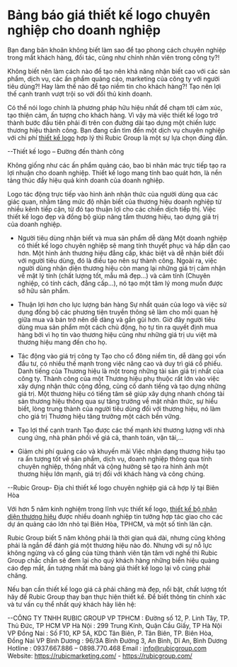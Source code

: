 # Bảng báo giá thiết kế logo chuyên nghiệp cho doanh nghiệp

Bạn đang băn khoăn không biết làm sao để tạo phong cách chuyên nghiệp trong mắt khách hàng, đối tác, cũng như chính nhân viên trong công ty?!

Không biết nên làm cách nào để tạo nên khả năng nhận biết cao với các sản phẩm, dịch vụ, các ấn phẩm quảng cáo, marketing của công ty với người tiêu dùng?! Hay làm thế nào để tạo niềm tin cho khách hàng?! Tạo nên lợi thế cạnh tranh vượt trội so với đối thủ kinh doanh.

Có thể nói logo chính là phương pháp hữu hiệu nhất để chạm tới cảm xúc, tạo thiện cảm, ấn tượng cho khách hàng. Vì vậy mà việc thiết kế logo trở thành bước đầu tiên phải đi trên con đường dài tạo dựng một chiến lược thương hiệu thành công. Bạn đang cần tìm đến một dịch vụ chuyên nghiệp với chi phí <a href="https://rubicmarketing.com/thiet-ke-logo-cong-ty" rel="nofollow">thiết kế logo</a> hợp lý thì Rubic Group là một sự lựa chọn đúng đắn.


--Thiết kế logo – Đường đến thành công

Không giống như các ấn phẩm quảng cáo, bao bì nhãn mác trực tiếp tạo ra lợi nhuận cho doanh nghiệp. Thiết kế logo mang tính bao quát hơn, là nền tảng thúc đẩy hiệu quả kinh doanh của doanh nghiệp.

Logo tác động trực tiếp vào hình ảnh nhận thức của người dùng qua các giác quan, nhằm tăng mức độ nhận biết của thương hiệu doanh nghiệp từ nhiều kênh tiếp cận, từ đó tạo thuận lợi cho các chiến dịch tiếp thị. Việc thiết kế logo đẹp và đồng bộ giúp nâng tầm thương hiệu, tạo dựng giá trị của doanh nghiệp.

- Người tiêu dùng nhận biết và mua sản phẩm dễ dàng
Một doanh nghiệp có thiết kế logo chuyên nghiệp sẽ mang tính thuyết phục và hấp dẫn cao hơn. Một hình ảnh thương hiệu đẳng cấp, khác biệt và dễ nhận biết đối với người tiêu dùng, đó là điều tạo nên sự thành công. Ngoài ra, việc người dùng nhận diện thương hiệu còn mang lại những giá trị cảm nhận về mặt lý tính (chất lượng tốt, mẫu mã đẹp…) và cảm tính (Chuyên nghiệp, có tính cách, đẳng cấp…), nó tạo một tâm lý mong muốn được sở hữu sản phẩm.

- Thuận lợi hơn cho lực lượng bán hàng
Sự nhất quán của logo và việc sử dụng đồng bộ các phương tiện truyền thông sẽ làm cho mối quan hệ giữa mua và bán trở nên dễ dàng và gần gũi hơn. Giờ đây người tiêu dùng mua sản phẩm một cách chủ động, họ tự tin ra quyết định mua hàng bởi vì họ tin vào thương hiệu cũng như những giá trị ưu việt mà thương hiệu mang đến cho họ.

- Tác động vào giá trị công ty
Tạo cho cổ đông niềm tin, dễ dàng gọi vốn đầu tư, có nhiều thế mạnh trong việc nâng cao và duy trì giá cổ phiếu. Danh tiếng của Thương hiệu là một trong những tài sản giá trị nhất của công ty. Thành công của một Thương hiệu phụ thuộc rất lớn vào việc xây dựng nhận thức cộng đồng, củng cố danh tiếng và tạo dựng những giá trị. Một thương hiệu có tiếng tâm sẽ giúp xây dựng nhanh chóng tài sản thương hiệu thông qua sự tăng trưởng về mặt nhận thức, sự hiểu biết, lòng trung thành của người tiêu dùng đối với thương hiệu, nó làm cho giá trị Thương hiệu tăng trưởng một cách bền vững.

- Tạo lợi thế cạnh tranh
Tạo được các thế mạnh khi thương lượng với nhà cung ứng, nhà phân phối về giá cả, thanh toán, vận tải,…

- Giảm chi phí quảng cáo và khuyến mãi
Việc nhận dạng thương hiệu tạo ra ấn tượng tốt về sản phẩm, dịch vụ, doanh nghiệp thông qua tính chuyên nghiệp, thống nhất và cộng hưởng sẽ tạo ra hình ảnh một thương hiệu lớn mạnh, giá trị đối với khách hàng và công chúng.


--Rubic Group- Địa chỉ thiết kế logo chuyên nghiệp giá cả hợp lý tại Biên Hòa

Với hơn 5 năm kinh nghiệm trong lĩnh vực thiết kế logo, <a href="https://rubicmarketing.com/thiet-ke-bo-nhan-dien-thuong-hieu" rel="nofollow">thiết kế bộ nhận diện thương hiệu</a> được nhiều doanh nghiệp tin tưởng hợp tác giao cho các dự án quảng cáo lớn nhỏ tại Biên Hòa, TPHCM, và một số tỉnh lân cận.

Rubic Group biết 5 năm không phải là thời gian quá dài, nhưng cũng không phải là ngắn để đánh giá một thương hiệu nào đó. Nhưng với sự nỗ lực không ngừng và cố gắng của từng thành viên tận tâm với nghề thì Rubic Group chắc chắn sẽ đem lại cho quý khách hàng những biển hiệu quảng cáo đẹp mắt, ấn tượng nhất mà bảng giá thiết kế logo lại vô cùng phải chăng.

Nếu bạn cần thiết kế logo giá cả phải chăng mà đẹp, nổi bật, chất lượng tốt hãy để Rubic Group thay bạn thực hiện thiết kế. 
Để biết thông tin chính xác và tư vấn cụ thể nhất quý khách hãy liên hệ:


--CÔNG TY TNHH RUBIC GROUP
VP TPHCM : Đường số 12, P. Linh Tây, TP. Thủ Đức, TP HCM
VP Hà Nội :  299 Trung Kính, Quận Cầu Giấy, TP Hà Nội
VP Đồng Nai : Số F10, KP 5A, KDC Tân Biên, P. Tân Biên, TP. Biên Hòa, Đồng Nai
VP Bình Dương : 96/3A Bình Đường 3, An Bình, Dĩ An, Bình Dương
Hotline : 0937.667.886 – 0898.770.468
Email   : info@rubicgroup.com
Website: https://rubicmarketing.com/ - https://rubicgroup.com/


